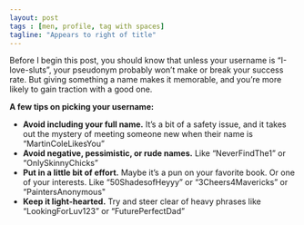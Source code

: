 ```yaml
---
layout: post
tags : [men, profile, tag with spaces]
tagline: "Appears to right of title"
---
```


Before I begin this post, you should know that unless your username is “I-love-sluts”, your pseudonym probably won’t make or break your success rate. But giving something a name makes it memorable, and you’re more likely to gain traction with a good one.

**A few tips on picking your username:**

  - **Avoid including your full name.** It’s a bit of a safety issue, and it takes out the mystery of meeting someone new when their name is “MartinColeLikesYou”
  - **Avoid negative, pessimistic, or rude names.** Like “NeverFindThe1” or “OnlySkinnyChicks”
  - **Put in a little bit of effort.** Maybe it’s a pun on your favorite book. Or one of your interests. Like “50ShadesofHeyyy” or “3Cheers4Mavericks” or “PaintersAnonymous"
  - **Keep it light-hearted.** Try and steer clear of heavy phrases like “LookingForLuv123” or “FuturePerfectDad”
